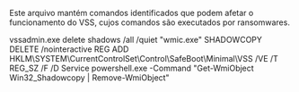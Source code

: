 Este arquivo mantém comandos identificados que podem afetar o funcionamento do VSS, cujos comandos são executados por ransomwares. 

vssadmin.exe delete shadows /all /quiet
"wmic.exe" SHADOWCOPY DELETE /nointeractive
REG ADD HKLM\SYSTEM\CurrentControlSet\Control\SafeBoot\Minimal\VSS /VE /T REG_SZ /F /D Service
powershell.exe -Command "Get-WmiObject Win32_Shadowcopy | Remove-WmiObject"
